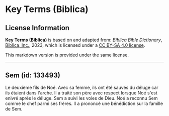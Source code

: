 # Key Terms (Biblica)

## License Information

**Key Terms (Biblica)** is based on and adapted from: _Biblica Bible Dictionary_, [Biblica, Inc.](https://www.biblica.com/), 2023, which is licensed under a [CC BY-SA 4.0 license](https://creativecommons.org/licenses/by-sa/4.0/legalcode.en).

This markdown version is provided under the same license.



--------------------------------

## Sem (id: 133493)

Le deuxième fils de Noé. Avec sa femme, ils ont été sauvés du déluge car ils étaient dans l'arche. Il a traité son père avec respect lorsque Noé s'est enivré après le déluge. Sem a suivi les voies de Dieu. Noé a reconnu Sem comme le chef parmi ses frères. Il a prononcé une bénédiction sur la famille de Sem.



